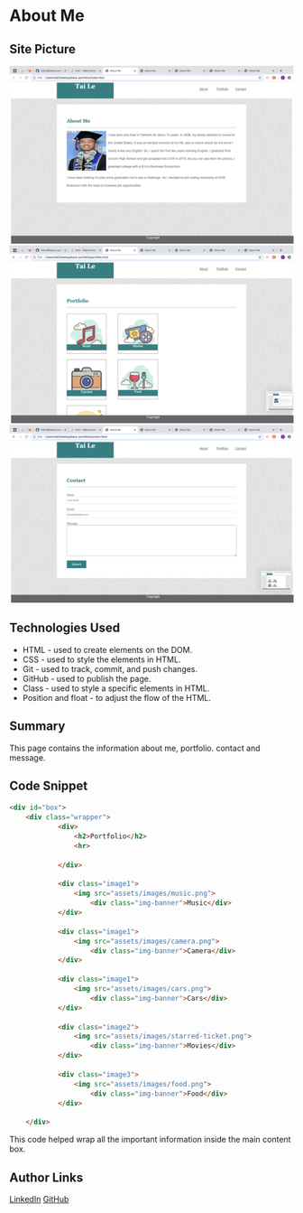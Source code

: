 # About Me

## Site Picture
![Site](about.png)
![Site](portfolio.png)
![Site](contact.png)


## Technologies Used
- HTML - used to create elements on the DOM.
- CSS - used to style the elements in HTML.
- Git - used to track, commit, and push changes.
- GitHub - used to publish the page.
- Class - used to style a specific elements in HTML.
- Position and float - to adjust the flow of the HTML.

## Summary
This page contains the information about me, portfolio. contact and message.

## Code Snippet
```html
<div id="box">
    <div class="wrapper">
            <div>
                <h2>Portfolio</h2>
                <hr>

            </div>
            
            <div class="image1">
                <img src="assets/images/music.png">
                    <div class="img-banner">Music</div>
            </div>
                
            <div class="image1">
                <img src="assets/images/camera.png">
                    <div class="img-banner">Camera</div>
            </div>

            <div class="image1">
                <img src="assets/images/cars.png">
                    <div class="img-banner">Cars</div>
            </div>

            <div class="image2">
                <img src="assets/images/starred-ticket.png">
                    <div class="img-banner">Movies</div>
            </div>
            
            <div class="image3">
                <img src="assets/images/food.png">
                    <div class="img-banner">Food</div>
            </div>

    </div>
```
This code helped wrap all the important information inside the main content box.

## Author Links
[LinkedIn](www.linkedin.com/in/tu-tai-le-2a9646139)
[GitHub](https://github.com/TaiLe96)
